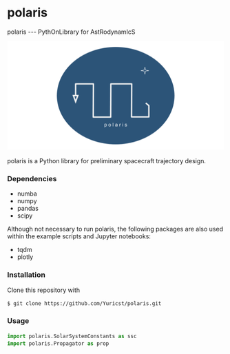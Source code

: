 # polaris
 polaris --- PythOnLibrary for AstRodynamIcS

<p align="center">
  <img src="./etc/polaris_logo.png" width="550" title="hover text">
</p>

polaris is a Python library for preliminary spacecraft trajectory design. 

### Dependencies
- numba
- numpy
- pandas
- scipy

Although not necessary to run polaris, the following packages are also used within the example scripts and Jupyter notebooks:
- tqdm
- plotly

### Installation
Clone this repository with
```bash
$ git clone https://github.com/Yuricst/polaris.git
```

### Usage
```python
import polaris.SolarSystemConstants as ssc
import polaris.Propagator as prop
```

